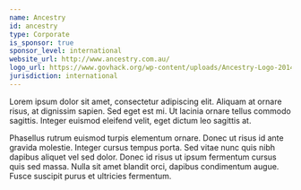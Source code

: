 ```yaml
---
name: Ancestry
id: ancestry
type: Corporate
is_sponsor: true
sponsor_level: international
website_url: http://www.ancestry.com.au/
logo_url: https://www.govhack.org/wp-content/uploads/Ancestry-Logo-2014_GREEN-GREY_RGB_600-300x53.jpg
jurisdiction: international
---
```


Lorem ipsum dolor sit amet, consectetur adipiscing elit. Aliquam at ornare risus, at dignissim sapien. Sed eget est mi. Ut lacinia ornare tellus commodo sagittis. Integer euismod eleifend velit, eget dictum leo sagittis at.

Phasellus rutrum euismod turpis elementum ornare. Donec ut risus id ante gravida molestie. Integer cursus tempus porta. Sed vitae nunc quis nibh dapibus aliquet vel sed dolor. Donec id risus ut ipsum fermentum cursus quis sed massa. Nulla sit amet blandit orci, dapibus condimentum augue. Fusce suscipit purus et ultricies fermentum.